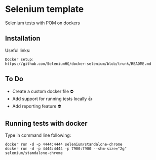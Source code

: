 # Selenium template

Selenium tests with POM on dockers

## Installation

Useful links:
```
Docker setup:
https://github.com/SeleniumHQ/docker-selenium/blob/trunk/README.md
```
## To Do
- Create a custom docker file ⛔
- Add support for running tests locally 👍
- Add reporting feature ⛔

## Running tests with docker
Type in command line following:
```
docker run -d -p 4444:4444 selenium/standalone-chrome
docker run -d -p 4444:4444 -p 7900:7900 --shm-size="2g" selenium/standalone-chrome
```

